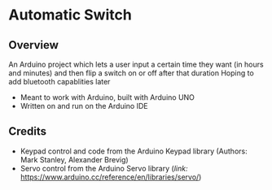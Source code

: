 # Automatic Switch
## Overview
An Arduino project which lets a user input a certain time they want (in hours and minutes) and then flip a switch on or off after that duration
Hoping to add bluetooth capablities later

- Meant to work with Arduino, built with Arduino UNO
- Written on and run on the Arduino IDE

## Credits
- Keypad control and code from the Arduino Keypad library (Authors: Mark Stanley, Alexander Brevig)
- Servo control from the Arduino Servo library (*link:* https://www.arduino.cc/reference/en/libraries/servo/)

